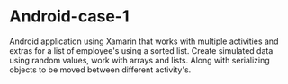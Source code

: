 # Android-case-1
Android application using Xamarin that works with multiple activities and extras for a list of employee's using a sorted list. Create simulated data using random values, work with arrays and lists. Along with serializing objects to be moved between different activity's. 
